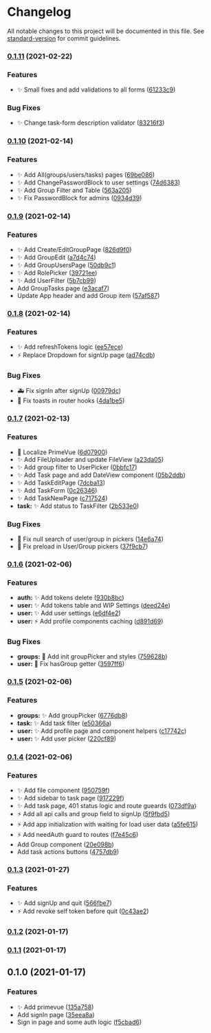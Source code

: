 # Changelog

All notable changes to this project will be documented in this file. See [standard-version](https://github.com/conventional-changelog/standard-version) for commit guidelines.

### [0.1.11](https://github.com/Kolobok12309/My-auth_front/compare/v0.1.10...v0.1.11) (2021-02-22)


### Features

* :sparkles: Small fixes and add validations to all forms ([61233c9](https://github.com/Kolobok12309/My-auth_front/commit/61233c92cb4743729bed30cecf9ab5349628a74b))


### Bug Fixes

* :sparkles: Change task-form description validator ([83216f3](https://github.com/Kolobok12309/My-auth_front/commit/83216f3e5712065872664313aa9f0eb3d853beb3))

### [0.1.10](https://github.com/Kolobok12309/My-auth_front/compare/v0.1.9...v0.1.10) (2021-02-14)


### Features

* :sparkles: Add All(groups/users/tasks) pages ([69be086](https://github.com/Kolobok12309/My-auth_front/commit/69be08673ceee7d4538c6587eaf0122665b79fed))
* :sparkles: Add ChangePasswordBlock to user settings ([74d6383](https://github.com/Kolobok12309/My-auth_front/commit/74d63837c8fdce196a3ce85bdee5cb4f9272cdcd))
* :sparkles: Add Group Filter and Table ([563a205](https://github.com/Kolobok12309/My-auth_front/commit/563a2058636684bd09b6b131186fce9045003319))
* :sparkles: Fix PasswordBlock for admins ([0934d39](https://github.com/Kolobok12309/My-auth_front/commit/0934d395b40af55c985a7954e5edcf271370fe40))

### [0.1.9](https://github.com/Kolobok12309/My-auth_front/compare/v0.1.8...v0.1.9) (2021-02-14)


### Features

* :sparkles: Add Create/EditGroupPage ([826d9f0](https://github.com/Kolobok12309/My-auth_front/commit/826d9f0661608fd39577b7b4b7e6e25e047daad6))
* :sparkles: Add GroupEdit ([a7d4c74](https://github.com/Kolobok12309/My-auth_front/commit/a7d4c74dd409df53427ddeac778e946f8210473d))
* :sparkles: Add GroupUsersPage ([50db9c1](https://github.com/Kolobok12309/My-auth_front/commit/50db9c1443094f835c52ec8696d3081312f73069))
* :sparkles: Add RolePicker ([39721ee](https://github.com/Kolobok12309/My-auth_front/commit/39721ee04117b6f0733658edc8ba3eac3d9dc999))
* :sparkles: Add UserFilter ([5b7cb99](https://github.com/Kolobok12309/My-auth_front/commit/5b7cb993aae2e6e0032cd3b61fee9184f4293e49))
* Add GroupTasks page ([e3acaf7](https://github.com/Kolobok12309/My-auth_front/commit/e3acaf71ccaaa23812101b29691ff59098b1ddd5))
* Update App header and add Group item ([57af587](https://github.com/Kolobok12309/My-auth_front/commit/57af58728bde09950021cbfccd1af9dd07a3a116))

### [0.1.8](https://github.com/Kolobok12309/My-auth_front/compare/v0.1.7...v0.1.8) (2021-02-14)


### Features

* :sparkles: Add refreshTokens logic ([ee57ece](https://github.com/Kolobok12309/My-auth_front/commit/ee57ece6c91fae8d3924ab542655596361e2ba52))
* :zap: Replace Dropdown for signUp page ([ad74cdb](https://github.com/Kolobok12309/My-auth_front/commit/ad74cdbfb7fb74980eac367d7985e62427a5484c))


### Bug Fixes

* :ambulance: Fix signIn after signUp ([00979dc](https://github.com/Kolobok12309/My-auth_front/commit/00979dc29480db99561009a9a206b797922b116f))
* :bug: Fix toasts in router hooks ([4da1be5](https://github.com/Kolobok12309/My-auth_front/commit/4da1be53ef6988acd35f3e1b3588e409e6809f92))

### [0.1.7](https://github.com/Kolobok12309/My-auth_front/compare/v0.1.6...v0.1.7) (2021-02-13)


### Features

* :lipstick: Localize PrimeVue ([6d07900](https://github.com/Kolobok12309/My-auth_front/commit/6d07900baeefc934ebc01530f412b151e5717eb0))
* :sparkles: Add FileUploader and update FileView ([a23da05](https://github.com/Kolobok12309/My-auth_front/commit/a23da05d8b78941e932dd9693a06c1a49d352843))
* :sparkles: Add group filter to UserPicker ([0bbfc17](https://github.com/Kolobok12309/My-auth_front/commit/0bbfc17e777abf2f23e040bf049661186ac4b423))
* :sparkles: Add Task page and add DateView component ([05b2ddb](https://github.com/Kolobok12309/My-auth_front/commit/05b2ddb3c4731a1e66adcaa073db7fc178310b85))
* :sparkles: Add TaskEditPage ([7dcba13](https://github.com/Kolobok12309/My-auth_front/commit/7dcba139dd06207ae603bb390b2a8c8b8e262b63))
* :sparkles: Add TaskForm ([0c26346](https://github.com/Kolobok12309/My-auth_front/commit/0c26346dbe72a0146c51a1e727581adced32f4f2))
* :sparkles: Add TaskNewPage ([c717524](https://github.com/Kolobok12309/My-auth_front/commit/c7175249e97412be127b42ac7cc6ec22bf2534b4))
* **task:** :sparkles: Add status to TaskFilter ([2b533e0](https://github.com/Kolobok12309/My-auth_front/commit/2b533e0264ae404bc9632c821a7d1f3b6d94611a))


### Bug Fixes

* :bug: Fix null search of user/group in pickers ([14e6a74](https://github.com/Kolobok12309/My-auth_front/commit/14e6a7468bb8df845749efd626fce111a26e5125))
* :bug: Fix preload in User/Group pickers ([37f9cb7](https://github.com/Kolobok12309/My-auth_front/commit/37f9cb7f51b2d7e2c48a76319b243c590d886b99))

### [0.1.6](https://github.com/Kolobok12309/My-auth_front/compare/v0.1.5...v0.1.6) (2021-02-06)


### Features

* **auth:** :sparkles: Add tokens delete ([930b8bc](https://github.com/Kolobok12309/My-auth_front/commit/930b8bc8ce43211e0cc3e56262bdbf0346351fc7))
* **user:** :sparkles: Add tokens table and WIP Settings ([deed24e](https://github.com/Kolobok12309/My-auth_front/commit/deed24e70707e8efd2199a4a6484915db99d1c1f))
* **user:** :sparkles: Add user settings ([e6df4e2](https://github.com/Kolobok12309/My-auth_front/commit/e6df4e2c59306e544dfcd3b49b77eaed9aa73f14))
* **user:** :zap: Add profile components caching ([d891d69](https://github.com/Kolobok12309/My-auth_front/commit/d891d69e7d95d51211e4d409ee07e706f7fcc6e4))


### Bug Fixes

* **groups:** :bug: Add init groupPicker and styles ([759628b](https://github.com/Kolobok12309/My-auth_front/commit/759628babf8d427fd4fb48d27197644e3ab8e604))
* **user:** :bug: Fix hasGroup getter ([3597ff6](https://github.com/Kolobok12309/My-auth_front/commit/3597ff64d443fda5cab7d25527e4a1f74baffe61))

### [0.1.5](https://github.com/Kolobok12309/My-auth_front/compare/v0.1.4...v0.1.5) (2021-02-06)


### Features

* **groups:** :sparkles: Add groupPicker ([6776db8](https://github.com/Kolobok12309/My-auth_front/commit/6776db8ca1c21cfc658890f7e9d5c29fd39dd33b))
* **task:** :sparkles: Add task filter ([e50366a](https://github.com/Kolobok12309/My-auth_front/commit/e50366aa18a6cd54e587a5fcb4e92519d899b052))
* **user:** :sparkles: Add profile page and component helpers ([c17742c](https://github.com/Kolobok12309/My-auth_front/commit/c17742ce54f075381690d8b9dec302c37f430be3))
* **user:** :sparkles: Add user picker ([220cf89](https://github.com/Kolobok12309/My-auth_front/commit/220cf8956f77f55a5fbd3ec6fd99fa6fe113aaf1))

### [0.1.4](https://github.com/Kolobok12309/My-auth_front/compare/v0.1.3...v0.1.4) (2021-02-06)


### Features

* :sparkles: Add file component ([950759f](https://github.com/Kolobok12309/My-auth_front/commit/950759fb92d2f703923e474d8c5bc5ebfa6ee1a8))
* :sparkles: Add sidebar to task page ([917229f](https://github.com/Kolobok12309/My-auth_front/commit/917229fb3aaa09dbab341b02a3fa6606f8930c18))
* :sparkles: Add task page, 401 status logic and route gueards ([073df9a](https://github.com/Kolobok12309/My-auth_front/commit/073df9acc5be0c8690e3ee3ea21e93f24a4f660a))
* :zap: Add all api calls and group field to signUp ([5f9fbd5](https://github.com/Kolobok12309/My-auth_front/commit/5f9fbd51f3a416c25587c9550f2039612a0b967b))
* :zap: Add app initialization with waiting for load user data ([a5fe615](https://github.com/Kolobok12309/My-auth_front/commit/a5fe6155ec9f6861a68731da6911e1aebeacae27))
* :zap: Add needAuth guard to routes ([f7e45c6](https://github.com/Kolobok12309/My-auth_front/commit/f7e45c63ceed68014747f26f6fa3ac0d7be21643))
* Add Group component ([20e098b](https://github.com/Kolobok12309/My-auth_front/commit/20e098b35ecc1168055889b111b6b04cd80716d8))
* Add task actions buttons ([4757db9](https://github.com/Kolobok12309/My-auth_front/commit/4757db9c16a2e8b09d7629494022668b70881d49))

### [0.1.3](https://github.com/Kolobok12309/My-auth_front/compare/v0.1.2...v0.1.3) (2021-01-27)


### Features

* :sparkles: Add signUp and quit ([566fbe7](https://github.com/Kolobok12309/My-auth_front/commit/566fbe782643ac1bf8066e2e6379045ed10236da))
* :zap: Add revoke self token before quit ([0c43ae2](https://github.com/Kolobok12309/My-auth_front/commit/0c43ae20b3d9807eefa5629103e00fc3d3b7cdb1))

### [0.1.2](https://github.com/Kolobok12309/My-auth_front/compare/v0.1.1...v0.1.2) (2021-01-17)

### [0.1.1](https://github.com/Kolobok12309/My-auth_front/compare/v0.1.0...v0.1.1) (2021-01-17)

## 0.1.0 (2021-01-17)


### Features

* :sparkles: Add primevue ([135a758](https://github.com/Kolobok12309/My-auth_front/commit/135a758c3d61cfdbe768f979fc8473008db7a34a))
* Add signIn page ([35eea8a](https://github.com/Kolobok12309/My-auth_front/commit/35eea8a57fd0401b2839c8e2611167ea310f29c4))
* Sign in page and some auth logic ([f5cbad6](https://github.com/Kolobok12309/My-auth_front/commit/f5cbad6cade321b66897d9030f31554559196e5d))
